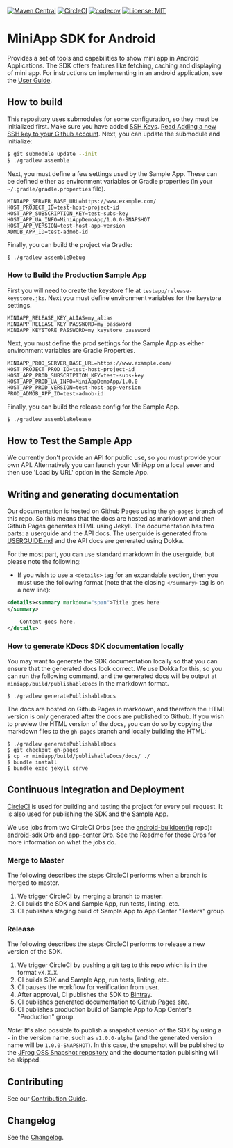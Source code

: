 [![Maven Central](https://img.shields.io/maven-central/v/io.github.rakutentech.miniapp/miniapp)](https://search.maven.org/artifact/io.github.rakutentech.miniapp/miniapp)
[![CircleCI](https://circleci.com/gh/rakutentech/android-miniapp.svg?style=svg)](https://circleci.com/gh/rakutentech/android-miniapp)
[![codecov](https://codecov.io/gh/rakutentech/android-miniapp/branch/master/graph/badge.svg)](https://codecov.io/gh/rakutentech/android-miniapp)
[![License: MIT](https://img.shields.io/badge/License-MIT-green.svg)](https://opensource.org/licenses/MIT)

# MiniApp SDK for Android

Provides a set of tools and capabilities to show mini app in Android Applications. The SDK offers features like fetching, caching and displaying of mini app. 
For instructions on implementing in an android application, see the [User Guide](https://rakutentech.github.io/android-miniapp/).

## How to build

This repository uses submodules for some configuration, so they must be initialized first.
Make sure you have added [SSH Keys](https://github.com/settings/keys). [Read Adding a new SSH key to your Github account](https://docs.github.com/en/authentication/connecting-to-github-with-ssh/adding-a-new-ssh-key-to-your-github-account).
Next, you can update the submodule and initialize:

```bash
$ git submodule update --init
$ ./gradlew assemble
```

Next, you must define a few settings used by the Sample App. These can be defined either as environment variables or Gradle properties (in your `~/.gradle/gradle.properties` file).

```
MINIAPP_SERVER_BASE_URL=https://www.example.com/
HOST_PROJECT_ID=test-host-project-id
HOST_APP_SUBSCRIPTION_KEY=test-subs-key
HOST_APP_UA_INFO=MiniAppDemoApp/1.0.0-SNAPSHOT
HOST_APP_VERSION=test-host-app-version
ADMOB_APP_ID=test-admob-id
```

Finally, you can build the project via Gradle:

```bash
$ ./gradlew assembleDebug
```

### How to Build the Production Sample App

First you will need to create the keystore file at `testapp/release-keystore.jks`. Next you must define environment variables for the keystore settings.

```
MINIAPP_RELEASE_KEY_ALIAS=my_alias
MINIAPP_RELEASE_KEY_PASSWORD=my_password
MINIAPP_KEYSTORE_PASSWORD=my_keystore_password
```

Next, you must define the prod settings for the Sample App as either environment variables are Gradle Properties.

```
MINIAPP_PROD_SERVER_BASE_URL=https://www.example.com/
HOST_PROJECT_PROD_ID=test-host-project-id
HOST_APP_PROD_SUBSCRIPTION_KEY=test-subs-key
HOST_APP_PROD_UA_INFO=MiniAppDemoApp/1.0.0
HOST_APP_PROD_VERSION=test-host-app-version
PROD_ADMOB_APP_ID=test-admob-id
```

Finally, you can build the release config for the Sample App.

```bash
$ ./gradlew assembleRelease
```

## How to Test the Sample App

We currently don't provide an API for public use, so you must provide your own API.
Alternatively you can launch your MiniApp on a local sever and then use 'Load by URL' option in the Sample App.

## Writing and generating documentation

Our documentation is hosted on Github Pages using the `gh-pages` branch of this repo. So this means that the docs are hosted as markdown and then Github Pages generates HTML using Jekyll. The documentation has two parts: a userguide and the API docs. The userguide is generated from [USERGUIDE.md](miniapp/USERGUIDE.md) and the API docs are generated using Dokka.

For the most part, you can use standard markdown in the userguide, but please note the following:

- If you wish to use a `<details>` tag for an expandable section, then you must use the following format (note that the closing `</summary>` tag is on a new line):
```xml
<details><summary markdown="span">Title goes here
</summary>

    Content goes here.
</details>
```

### How to generate KDocs SDK documentation locally

You may want to generate the SDK documentation locally so that you can ensure that the generated docs look correct. We use Dokka for this, so you can run the following command, and the generated docs will be output at `miniapp/build/publishableDocs` in the markdown format. 

```
$ ./gradlew generatePublishableDocs
```

The docs are hosted on Github Pages in markdown, and therefore the HTML version is only generated after the docs are published to Github. If you wish to preview the HTML version of the docs, you can do so by copying the markdown files to the `gh-pages` branch and locally building the HTML:

```
$ ./gradlew generatePublishableDocs
$ git checkout gh-pages
$ cp -r miniapp/build/publishableDocs/docs/ ./
$ bundle install
$ bundle exec jekyll serve
```

## Continuous Integration and Deployment

[CircleCI](https://circleci.com/gh/rakutentech/android-miniapp) is used for building and testing the project for every pull request. It is also used for publishing the SDK and the Sample App. 

We use jobs from two CircleCI Orbs (see the [android-buildconfig](https://github.com/rakutentech/android-buildconfig/tree/master/circleci) repo): [android-sdk Orb](https://github.com/rakutentech/android-buildconfig/blob/master/circleci/android-sdk/README.md) and [app-center Orb](https://github.com/rakutentech/android-buildconfig/blob/master/circleci/app-center/README.md). See the Readme for those Orbs for more information on what the jobs do.

### Merge to Master

The following describes the steps CircleCI performs when a branch is merged to master.

1. We trigger CircleCI by merging a branch to master.
2. CI builds the SDK and Sample App, run tests, linting, etc.
3. CI publishes staging build of Sample App to App Center "Testers" group.

### Release

The following describes the steps CircleCI performs to release a new version of the SDK.

1. We trigger CircleCI by pushing a git tag to this repo which is in the format `vX.X.X`.
2. CI builds SDK and Sample App, run tests, linting, etc.
3. CI pauses the workflow for verification from user.
4. After approval, CI publishes the SDK to [Bintray](https://bintray.com/ssed-oss-jcenter/ssed-mobile-libs/android-miniapp).
5. CI publishes generated documentation to [Github Pages site](https://rakutentech.github.io/android-miniapp/).
6. CI publishes production build of Sample App to App Center's "Production" group.

*Note:* It's also possible to publish a snapshot version of the SDK by using a `-` in the version name, such as `v1.0.0-alpha` (and the generated version name will be `1.0.0-SNAPSHOT`). In this case, the snapshot will be published to the [JFrog OSS Snapshot repository](https://oss.jfrog.org/) and the documentation publishing will be skipped.

## Contributing

See our [Contribution Guide](.github/CONTRIBUTING.md).

## Changelog

See the [Changelog](CHANGELOG.md).